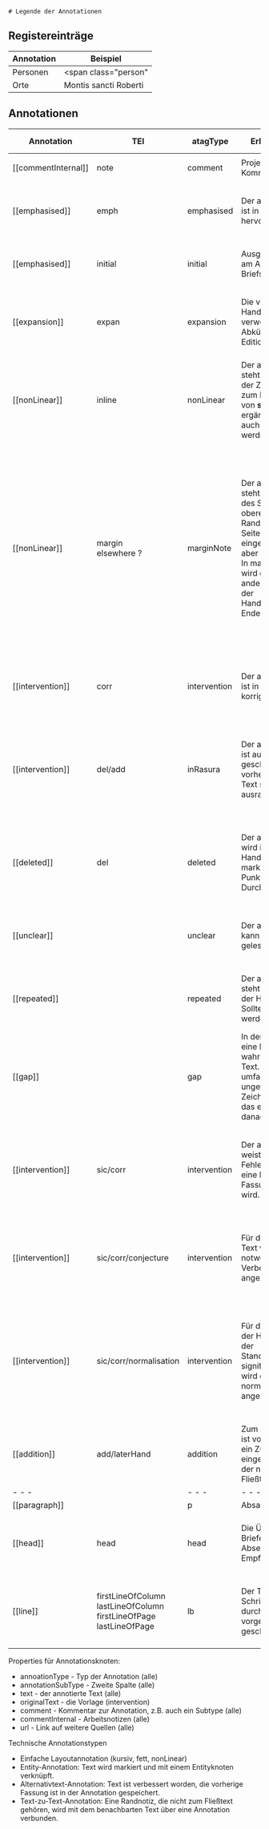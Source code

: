 	# Legende der Annotationen

## Registereinträge

| Annotation   |  Beispiel  |
|---|---|
| Personen  | <span class="person"|>Eugenius</span>  |
| Orte  | <span class="place">Montis sancti Roberti</span>  |

##  Annotationen


| Annotation          | TEI                                                                        | atagType                       | Erläuterung (de)                                                                                                                                                                                                                                               | Beispiel                                                 | Erläuterung (en)                                                                                                         | Latein                                     | LK            | Kommentar                                                                                                                                                                                                                                                                                                                                                                                        |
| ------------------- | -------------------------------------------------------------------------- | ------------------------------ | -------------------------------------------------------------------------------------------------------------------------------------------------------------------------------------------------------------------------------------------------------------- | -------------------------------------------------------- | ------------------------------------------------------------------------------------------------------------------------ | ------------------------------------------ | ------------- | ------------------------------------------------------------------------------------------------------------------------------------------------------------------------------------------------------------------------------------------------------------------------------------------------------------------------------------------------------------------------------------------------ |
|                     |                                                                            |                                |                                                                                                                                                                                                                                                                |                                                          |                                                                                                                          |                                            |               |                                                                                                                                                                                                                                                                                                                                                                                                  |
| [[commentInternal]] | note                                                                       | comment                        | Projektinterner Kommentar                                                                                                                                                                                                                                      |                                                          | Internal commentary                                                                                                      |                                            |               |                                                                                                                                                                                                                                                                                                                                                                                                  |
| [[emphasised]]      | emph                                                                       | emphasised                     | Der annotierte Text ist in der Handschrift hervorgehoben.                                                                                                                                                                                                      | <span class="emphasis">H</span>einricus                  | In the manuscript, the annotated text is emphasised.                                                                     | in rubro                                   | [ru[...]ru]   |                                                                                                                                                                                                                                                                                                                                                                                                  |
| [[emphasised]]      | initial                                                                    | initial                        | Ausgestaltete Initiale am Anfang eines Briefs                                                                                                                                                                                                                  |                                                          | Initial letter at the beginning of a letter                                                                              | initium                                    |               |                                                                                                                                                                                                                                                                                                                                                                                                  |
| [[expansion]]       | expan                                                                      | expansion                      | Die von der Handschrift verwendete Abkürzung ist in der Edition aufgelöst.                                                                                                                                                                                     | Hilde<span class="expansion">gardi</span>                | The abbreviation used in the manuscript is resolved in the edition.                                                      | expansio                                   | (...)         |                                                                                                                                                                                                                                                                                                                                                                                                  |
| [[nonLinear]]       | inline                                                                     | nonLinear                      | Der annotierte Text steht nicht direkt in der Zeile, gehört aber zum Fließtext. Falls von **späterer Hand** ergänzt, kann dies auch festgehalten werden.                                                                                                       | <span class="supralineam">iterum</span>                  | The annotated text is entered above the lines in the manuscript.                                                         | supra lineam                               | [sl[...]sl]   | siehe Kommentar zu inMargine                                                                                                                                                                                                                                                                                                                                                                     |
| [[nonLinear]]       | margin<br>elsewhere ?                                                      | marginNote                     | Der annotierte Text steht z.B. am Rande des Schriftfeldes (am oberen oder unteren Rand oder am Seitenrand) eingetragen, gehört aber zum Fließtext.<br>In manchen Fällen wird die Zeile an einer anderen Stelle auf der Handschriftenseite zu Ende geschrieben. | <span class="marginalia">misericordie</span>             | The annotated text is entered at the edge of the title block (at the top or bottom margin or at the page margin).        | in margine (R15, diuinis noc cessare)      | [m[...]m]     | Teil der Textkette (z. B. falls der Fließtext am Rand weitergeschrieben werden musste) oder ausgelagert (falls z. B. Kritzelei von späterer Hand) ? Außerdem momentan Vermischung von physischer und inhaltlicher Ebene -> Überschneidung mit supraLineam/nonLinear, wo das gleiche Problem besteht, und mit addition, weil eine Anmerkung von späterer Hand ja ebenfalls am Rand stehen kann... |
| [[intervention]]    | corr                                                                       | intervention                   | Der annotierte Text ist in der Handschrift korrigiert.                                                                                                                                                                                                         | <span class="correction">facit</span>                    | The annotated text is corrected in the manuscript.                                                                       | correxit (R1, claium)                      | [c[...]c]     |                                                                                                                                                                                                                                                                                                                                                                                                  |
| [[intervention]]    | del/add                                                                    | inRasura                       | Der annotierte Text ist auf einer Stelle geschrieben, auf der vorher ein anderer Text stand und dann ausradiert wurde.                                                                                                                                         | <span class="rewritten">conueniunt</span>                | The annotated text is written in a place where another text was previously written and then erased.                      | in rasura (R1, sub clausura loci)          | [ra[...]ra]   |                                                                                                                                                                                                                                                                                                                                                                                                  |
| [[deleted]]         | del                                                                        | deleted                        | Der annotierte Text wird in der Handschrift als getilgt markiert (z. B. durch Punkte oder Durchstreichung).                                                                                                                                                    | <span class="strikedOut">abbas</span>                    | The annotated text is marked as erased in the manuscript (e.g., by dots or crossout).                                    | delevit (R3, que deus)                     | [del[...]del] |                                                                                                                                                                                                                                                                                                                                                                                                  |
| [[unclear]]         |                                                                            | unclear                        | Der annotierte Text kann nicht sicher gelesen werden.                                                                                                                                                                                                          | Hilde<span class="unreadable">gardis</span>              | The annotated text cannot be exactly ead in the manuscript.                                                              | legi nequit (M21, igardis)                 | [ln[...]ln]   | Range oder Single-Point? Ist tendenziell Lücke im Text. Lücke ist gap.                                                                                                                                                                                                                                                                                                                           |
| [[repeated]]        |                                                                            | repeated                       | Der annotierte Text steht wiederholt in der Handschrift. Sollte behandelt werden wie deleted.                                                                                                                                                                  | <span class="repetition">quod</span>                     | The annotated text is repeated in the manuscript.                                                                        | repetitio (R19, coloniensis)               | {...}         | Behandelt wie deleted. Anzeigen aber nur in Annoation speichern.                                                                                                                                                                                                                                                                                                                                 |
| [[gap]]             |                                                                            | gap                            | In der Handschrift ist eine leere Stelle, wahrscheinlich fehlt Text. Die Annotation umfasst dann ungefähr das letzte Zeichen davor und das erste Zeichen danach.                                                                                               | [lacuna]                                                 | There is a blank space in the manuscript, probably a text is missing.                                                    | lacuna (W2, e lacuna)                      | [lacuna]      | Range, markiert ungefähr die Stelle der Lücke.                                                                                                                                                                                                                                                                                                                                                   |
| [[intervention]]    | sic/corr                                                                   | intervention                   | Der annotierte Text weist offensichtliche Fehler auf, für den eine korrigierte Fassung angezeigt wird.                                                                                                                                                         | <span class="sic">circuferatur</span>                    | The annotated text has obvious errors for which a corrected version is provided.                                         | sic! - emendatio (R19, Pretera)            | <...>         |                                                                                                                                                                                                                                                                                                                                                                                                  |
| [[intervention]]    | sic/corr/conjecture                                                        | intervention                   | Für den annotierten Text wird eine für notwendig erachtete Verbesserung angezeigt.                                                                                                                                                                             | <span class="sic">cribare</span>                         | An improvement deemed necessary is displayed for the annotated text.                                                     | sic! - conjectura (R28, naufraugio)        |               |                                                                                                                                                                                                                                                                                                                                                                                                  |
| [[intervention]]    | sic/corr/normalisation                                                     | intervention                   | Für den Text, der in der Handschrift von der Standardorthographie signifikant abweicht, wird eine normalisierte Form angezeigt.                                                                                                                                | <span class="sic">uillicum</span>                        | For the text that significantly deviates from the standard orthography in the manuscript a normalized form is indicated. | sic! – forma normata (R15, intollerabilis) |               |                                                                                                                                                                                                                                                                                                                                                                                                  |
| [[addition]]        | add/laterHand                                                              | addition                       | Zum annotierten Text ist von späterer Hand ein Zusatz eingetragen worden, der nicht zum Fließtext gehört.                                                                                                                                                      | <span class="commented">Uide ne deum</span>              | An addition to the annotated text was added by a later hand.                                                             | recensi manu (R2, Nota bene)               | [rm[...]rm]   |                                                                                                                                                                                                                                                                                                                                                                                                  |
| - - -               |                                                                            | - - -                          | - - -                                                                                                                                                                                                                                                          | - - -                                                    | - - -                                                                                                                    | - - -                                      | - - -         | - - -                                                                                                                                                                                                                                                                                                                                                                                            |
| [[paragraph]]       |                                                                            | p                              | Absatz                                                                                                                                                                                                                                                         | obte<span class="p">geret./ </span>                      | Paragraph                                                                                                                | paragraph                                  |               | paragraph                                                                                                                                                                                                                                                                                                                                                                                        |
| [[head]]            | head                                                                       | head                           | Die Überschrift eines Briefes nennt Absender und/oder Empfänger.                                                                                                                                                                                               | <span class="titulus">Anastasius papa. hildegardi</span> | The heading of a letter names the sender and/or recipient.                                                               | inscriptio                                 | [t[...]t]     | heading                                                                                                                                                                                                                                                                                                                                                                                          |
| [[line]]            | firstLineOfColumn<br>lastLineOfColumn<br>firstLineOfPage<br>lastLineOfPage | lb                             | Der Text im Schriftfeld wird auf durch Liniierung vorgegebenen Zeilen geschrieben.                                                                                                                                                                             | \/                                                       | The text in the title block is written on lines specified by liniation.                                                  | linea                                      | \| \|         | line                                                                                                                                                                                                                                                                                                                                                                                             |


Properties für Annotationsknoten:
* annoationType - Typ der Annotation (alle)
* annotationSubType - Zweite Spalte (alle)
* text - der annotierte Text (alle)
* originalText - die Vorlage (intervention)
* comment - Kommentar zur Annotation, z.B. auch ein Subtype (alle)
* commentInternal - Arbeitsnotizen (alle)
* url - Link auf weitere Quellen (alle)

Technische Annotationstypen
* Einfache Layoutannotation (kursiv, fett, nonLinear) 
* Entity-Annotation: Text wird markiert und mit einem Entityknoten verknüpft.
* Alternativtext-Annotation: Text ist verbessert worden, die vorherige Fassung ist in der Annotation gespeichert.
* Text-zu-Text-Annotation: Eine Randnotiz, die nicht zum Fließtext gehören, wird mit dem benachbarten Text über eine Annotation verbunden.
